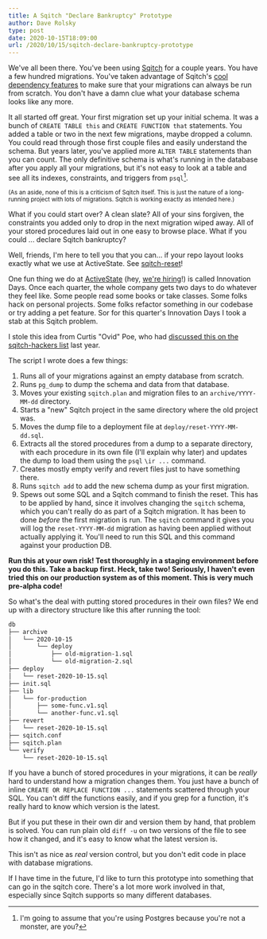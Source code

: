 ```yaml
---
title: A Sqitch "Declare Bankruptcy" Prototype
author: Dave Rolsky
type: post
date: 2020-10-15T18:09:00
url: /2020/10/15/sqitch-declare-bankruptcy-prototype
---
```

We've all been there. You've been using [Sqitch](https://sqitch.org/) for a couple years. You have a few hundred migrations. You've taken advantage of Sqitch's [cool dependency features](https://sqitch.org/docs/manual/sqitch-add/) to make sure that your migrations can always be run from scratch. You don't have a damn clue what your database schema looks like any more.

It all started off great. Your first migration set up your initial schema. It was a bunch of `CREATE TABLE this` and `CREATE FUNCTION that` statements. You added a table or two in the next few migrations, maybe dropped a column. You could read through those first couple files and easily understand the schema. But years later, you've applied more `ALTER TABLE` statements than you can count. The only definitive schema is what's running in the database after you apply all your migrations, but it's not easy to look at a table and see all its indexes, constraints, and triggers from `psql`[^1].

<small>(As an aside, none of this is a criticism of Sqitch itself. This is just the nature of a long-running project with lots of migrations. Sqitch is working exactly as intended here.)</small>

What if you could start over? A clean slate? All of your sins forgiven, the constraints you added only to drop in the next migration wiped away. All of your stored procedures laid out in one easy to browse place. What if you could ... declare Sqitch bankruptcy?

Well, friends, I'm here to tell you that you can... if your repo layout looks exactly what we use at ActiveState. See [sqitch-reset](...)!

One fun thing we do at [ActiveState](https://www.activestate.com/) (hey, [we're hiring](https://www.activestate.com/company/careers/)!) is called Innovation Days. Once each quarter, the whole company gets two days to do whatever they feel like. Some people read some books or take classes. Some folks hack on personal projects. Some folks refactor something in our codebase or try adding a pet feature. Sor for this quarter's Innovation Days I took a stab at this Sqitch problem.

I stole this idea from Curtis "Ovid" Poe, who had [discussed this on the sqitch-hackers list](https://groups.google.com/g/sqitch-hackers/c/vUzQcn0F9ig/m/ZCwdVs-6CwAJ) last year.

The script I wrote does a few things:

1. Runs all of your migrations against an empty database from scratch.
2. Runs `pg_dump` to dump the schema and data from that database.
3. Moves your existing `sqitch.plan` and migration files to an `archive/YYYY-MM-dd` directory.
4. Starts a "new" Sqitch project in the same directory where the old project was.
5. Moves the dump file to a deployment file at `deploy/reset-YYYY-MM-dd.sql`.
6. Extracts all the stored procedures from a dump to a separate directory, with each procedure in its own file (I'll explain why later) and updates the dump to load them using the `psql` `\ir ...` command.
7. Creates mostly empty verify and revert files just to have something there.
8. Runs `sqitch add` to add the new schema dump as your first migration.
9. Spews out some SQL and a Sqitch command to finish the reset. This has to be applied by hand, since it involves changing the `sqitch` schema, which you can't really do as part of a Sqitch migration. It has been to done _before_ the first migration is run. The `sqitch` command it gives you will log the `reset-YYYY-MM-dd` migration as having been applied without actually applying it. You'll need to run this SQL and this command against your production DB.

**Run this at your own risk! Test thoroughly in a staging environment before you do this. Take a backup first. Heck, take two! Seriously, I haven't even tried this on our production system as of this moment. This is very much pre-alpha code!**

So what's the deal with putting stored procedures in their own files? We end up with a directory structure like this after running the tool:

```sh
db
├── archive
│   └── 2020-10-15
│       └── deploy
│           ├── old-migration-1.sql
│           └── old-migration-2.sql
├── deploy
│   └── reset-2020-10-15.sql
├── init.sql
├── lib
│   └── for-production
│       ├── some-func.v1.sql
│       └── another-func.v1.sql
├── revert
│   └── reset-2020-10-15.sql
├── sqitch.conf
├── sqitch.plan
└── verify
    └── reset-2020-10-15.sql
```

If you have a bunch of stored procedures in your migrations, it can be _really_ hard to understand how a migration changes them. You just have a bunch of inline `CREATE OR REPLACE FUNCTION ...` statements scattered through your SQL. You can't diff the functions easily, and if you grep for a function, it's really hard to know which version is the latest.

But if you put these in their own dir and version them by hand, that problem is solved. You can run plain old `diff -u` on two versions of the file to see how it changed, and it's easy to know what the latest version is.

This isn't as nice as _real_ version control, but you don't edit code in place with database migrations.

If I have time in the future, I'd like to turn this prototype into something that can go in the sqitch core. There's a lot more work involved in that, especially since Sqitch supports so many different databases.

[^1]: I'm going to assume that you're using Postgres because you're not a monster, are you?
